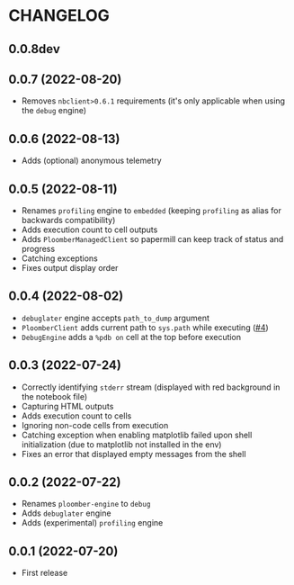 # CHANGELOG

## 0.0.8dev

## 0.0.7 (2022-08-20)
* Removes `nbclient>0.6.1` requirements (it's only applicable when using the `debug` engine)

## 0.0.6 (2022-08-13)
* Adds (optional) anonymous telemetry

## 0.0.5 (2022-08-11)
* Renames `profiling` engine to `embedded` (keeping `profiling` as alias for backwards compatibility)
* Adds execution count to cell outputs
* Adds `PloomberManagedClient` so papermill can keep track of status and progress
* Catching exceptions
* Fixes output display order

## 0.0.4 (2022-08-02)
* `debuglater` engine accepts `path_to_dump` argument
* `PloomberClient` adds current path to `sys.path` while executing ([#4](https://github.com/ploomber/ploomber-engine/issues/4))
* `DebugEngine` adds a `%pdb on` cell at the top before execution

## 0.0.3 (2022-07-24)
* Correctly identifying `stderr` stream (displayed with red background in the notebook file)
* Capturing HTML outputs
* Adds execution count to cells
* Ignoring non-code cells from execution
* Catching exception when enabling matplotlib failed upon shell initialization (due to matplotlib not installed in the env)
* Fixes an error that displayed empty messages from the shell

## 0.0.2 (2022-07-22)
* Renames `ploomber-engine` to `debug`
* Adds `debuglater` engine
* Adds (experimental) `profiling` engine

## 0.0.1 (2022-07-20)

* First release